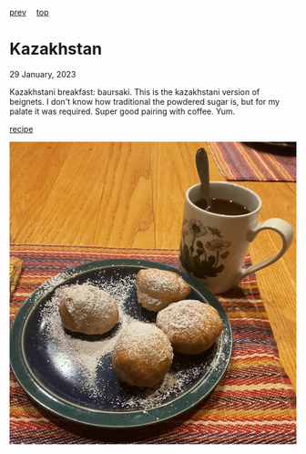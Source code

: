 [prev](../j/jordan.md)&emsp;
[top](../index.md)&emsp;
# Kazakhstan
<meta property="og:image" content="images/kazakhstan.png"/>
29 January, 2023

Kazakhstani breakfast: baursaki. This is the kazakhstani version of
beignets. I don't know how traditional the powdered sugar is, but for
my palate it was required. Super good pairing with coffee. Yum.

[recipe](https://www.food.com/recipe/baursaki-kazakhstan-fried-bread-480044)

![breakfast](images/kazakhstan.jpeg)

